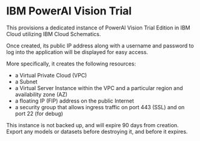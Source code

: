 # IBM PowerAI Vision Trial

This provisions a dedicated instance of PowerAI Vision Trial Edition in IBM Cloud utilizing IBM Cloud Schematics.

Once created, its public IP address along with a username and password to log into the application will be displayed for easy access.

More specifically, it creates the following resources:

* a Virtual Private Cloud (VPC)
* a Subnet
* a Virtual Server Instance within the VPC and a particular region and availability zone (AZ)
* a floating IP (FIP) address on the public Internet
* a security group that allows ingress traffic on port 443 (SSL) and on port 22 (for debug)

This instance is not backed up, and will expire 90 days from creation. Export any models or datasets before destroying it, and before it expires.
